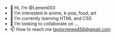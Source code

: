 - 👋 Hi, I’m @Lemen003
- 👀 I’m interested in anime, k-pop, food, art
- 🌱 I’m currently learning HTML and CSS
- 💞️ I’m looking to collaborate on ...
- 📫 How to reach me taylorrenee456@gmail.com

<!---
Lemen003/Lemen003 is a ✨ special ✨ repository because its `README.md` (this file) appears on your GitHub profile.
You can click the Preview link to take a look at your changes.
--->

